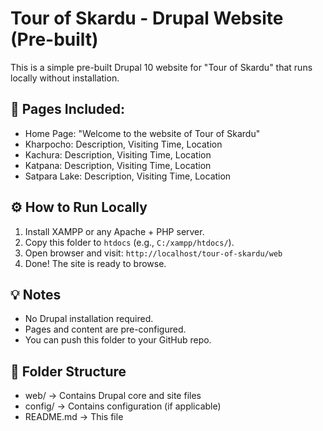 
# Tour of Skardu - Drupal Website (Pre-built)

This is a simple pre-built Drupal 10 website for "Tour of Skardu" that runs locally without installation.

## 🧭 Pages Included:
- Home Page: "Welcome to the website of Tour of Skardu"
- Kharpocho: Description, Visiting Time, Location
- Kachura: Description, Visiting Time, Location
- Katpana: Description, Visiting Time, Location
- Satpara Lake: Description, Visiting Time, Location

## ⚙️ How to Run Locally
1. Install XAMPP or any Apache + PHP server.
2. Copy this folder to `htdocs` (e.g., `C:/xampp/htdocs/`).
3. Open browser and visit: `http://localhost/tour-of-skardu/web`
4. Done! The site is ready to browse.

## 💡 Notes
- No Drupal installation required.
- Pages and content are pre-configured.
- You can push this folder to your GitHub repo.

## 📂 Folder Structure
- web/         → Contains Drupal core and site files
- config/      → Contains configuration (if applicable)
- README.md    → This file
